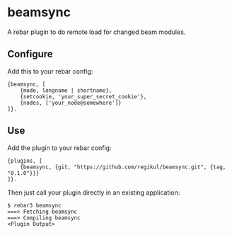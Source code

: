 beamsync
=====

A rebar plugin to do remote load for changed beam modules.

Configure
-----
Add this to your rebar config:

    {beamsync, [
        {mode, longname | shortname},
        {setcookie, 'your_super_secret_cookie'},
        {nodes, ['your_node@somewhere']}
    ]}.

Use
---

Add the plugin to your rebar config:

    {plugins, [
        {beamsync, {git, "https://github.com/regikul/beamsync.git", {tag, "0.1.0"}}}
    ]}.

Then just call your plugin directly in an existing application:


    $ rebar3 beamsync
    ===> Fetching beamsync
    ===> Compiling beamsync
    <Plugin Output>
